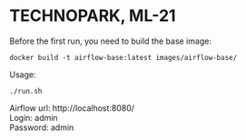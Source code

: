 TECHNOPARK, ML-21
==============================

Before the first run, you need to build the base image:
~~~
docker build -t airflow-base:latest images/airflow-base/
~~~
Usage:
~~~
./run.sh
~~~

Airflow url: http://localhost:8080/  
Login: admin  
Password: admin
